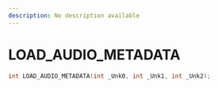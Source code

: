 ```yaml
---
description: No description available 
---
```


# LOAD_AUDIO_METADATA

```cpp
int LOAD_AUDIO_METADATA(int _Unk0, int _Unk1, int _Unk2);
```